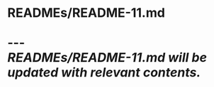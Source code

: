 # READMEs/README-11.md <br><br> --- <br> _READMEs/README-11.md will be updated with relevant contents._